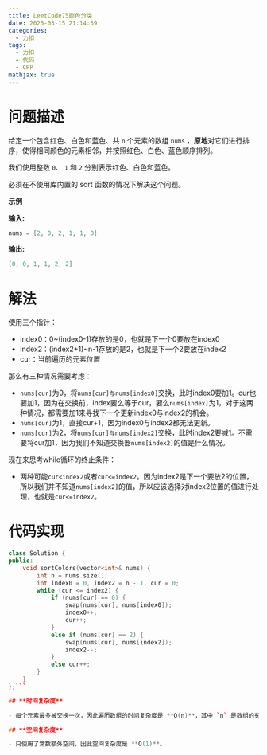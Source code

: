 ```yaml
---
title: LeetCode75颜色分类
date: 2025-03-15 21:14:39
categories:
  - 力扣
tags:
  - 力扣
  - 代码
  - CPP
mathjax: true
---
```


# **问题描述**

给定一个包含红色、白色和蓝色、共 `n` 个元素的数组 `nums` ，**原地**对它们进行排序，使得相同颜色的元素相邻，并按照红色、白色、蓝色顺序排列。

我们使用整数 `0`、 `1` 和 `2` 分别表示红色、白色和蓝色。

必须在不使用库内置的 sort 函数的情况下解决这个问题。

**示例**

**输入:**

```cpp
nums = [2, 0, 2, 1, 1, 0]
```

**输出:**

```cpp
[0, 0, 1, 1, 2, 2]
```


# **解法**
使用三个指针：
- index0：0~(index0-1)存放的是0，也就是下一个0要放在index0
- index2：(index2+1)~n-1存放的是2，也就是下一个2要放在index2
- cur：当前遍历的元素位置

那么有三种情况需要考虑：
- ``nums[cur]``为0，将``nums[cur]与nums[index0]``交换，此时index0要加1。cur也要加1，因为在交换前，index要么等于cur，要么``nums[index]``为1，对于这两种情况，都需要加1来寻找下一个更新index0与index2的机会。
- ``nums[cur]``为1，直接cur+1，因为index0与index2都无法更新。
- ``nums[cur]``为2，将``nums[cur]与nums[index2]``交换，此时index2要减1。不需要将cur加1，因为我们不知道交换器``nums[index2]``的值是什么情况。

现在来思考while循环的终止条件：
- 两种可能``cur<index2``或者``cur<=index2``。因为index2是下一个要放2的位置，所以我们并不知道``nums[index2]``的值，所以应该选择对index2位置的值进行处理，也就是``cur<=index2``。

# **代码实现**

```cpp
class Solution {
public:
    void sortColors(vector<int>& nums) {
        int n = nums.size();
        int index0 = 0, index2 = n - 1, cur = 0;
        while (cur <= index2) {
            if (nums[cur] == 0) {
                swap(nums[cur], nums[index0]);
                index0++;
                cur++;
            }
            else if (nums[cur] == 2) {
                swap(nums[cur], nums[index2]);
                index2--;
            }
            else cur++;
        }
    }
};```

## **时间复杂度**

- 每个元素最多被交换一次，因此遍历数组的时间复杂度是 **O(n)**，其中 `n` 是数组的长度。

## **空间复杂度**

- 只使用了常数额外空间，因此空间复杂度是 **O(1)**。
